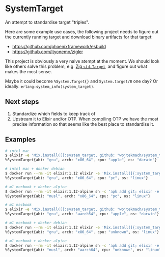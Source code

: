 # SystemTarget

An attempt to standardise target "triples".

Here are some example use cases, the following project needs to figure out the currently running target and download binary artifacts for that target:

- https://github.com/phoenixframework/esbuild
- https://github.com/ityonemo/zigler

This project is obviously a very naive atempt at the moment. We should look like others solve this problem, e.g. [Zig `std.Target`](https://ziglang.org/documentation/master/std/#std;Target), and figure out what makes the most sense.

Maybe it could become `%System.Target{}` and `System.target/0` one day? Or ideally: `erlang:system_info(system_target)`.

## Next steps

1. Standardize which fields to keep track of
2. Upstream it to Elixir and/or OTP. When compiling OTP we have the most precise information so that seems like the best place to standardise it.

## Examples

```bash
# intel mac
$ elixir -e 'Mix.install([{:system_target, github: "wojtekmach/system_target"}]); IO.puts SystemTarget.get()'
%SystemTarget{abi: "gnu", arch: "x86_64", cpu: "apple", os: "darwin"}

# intel mac + docker debian
$ docker run --rm -it elixir:1.12 elixir -e 'Mix.install([{:system_target, github: "wojtekmach/system_target"}]); IO.puts SystemTarget.get()'
%SystemTarget{abi: "gnu", arch: "x86_64", cpu: "pc", os: "linux"}

# m1 macbook + docker alpine
$ docker run --rm -it elixir:1.12-alpine sh -c 'apk add git; elixir -e "Mix.install([{:system_target, github: \"wojtekmach/system_target\"}]); IO.inspect SystemTarget.get()"'
%SystemTarget{abi: "musl", arch: "x86_64", cpu: "pc", os: "linux"}

# m1 macbook
$ elixir -e 'Mix.install([{:system_target, github: "wojtekmach/system_target"}]); IO.puts SystemTarget.get()'
%SystemTarget{abi: "gnu", arch: "aarch64", cpu: "apple", os: "darwin"}

# m1 macbook + docker debian
$ docker run --rm -it elixir:1.12 elixir -e 'Mix.install([{:system_target, github: "wojtekmach/system_target"}]); IO.puts SystemTarget.get()'
%SystemTarget{abi: "gnu", arch: "x86_64", cpu: "unknown", os: "linux"}

# m1 macbook + docker alpine
$ docker run --rm -it elixir:1.12-alpine sh -c 'apk add git; elixir -e "Mix.install([{:system_target, github: \"wojtekmach/system_target\"}]); IO.inspect SystemTarget.get()"'
%SystemTarget{abi: "musl", arch: "aarch64", cpu: "unknown", os: "linux"}
```
